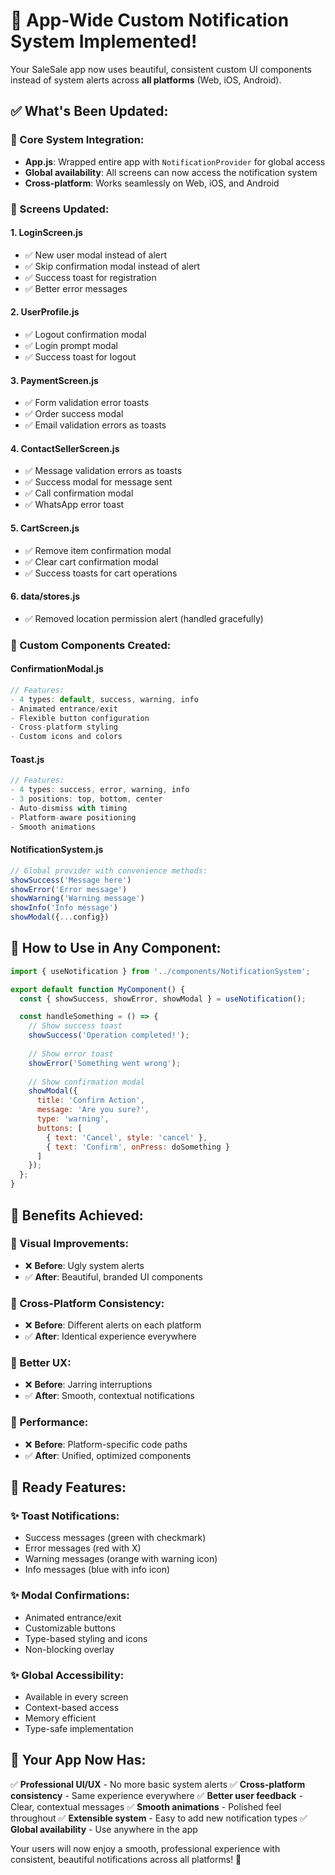 # 🎉 App-Wide Custom Notification System Implemented!

Your SaleSale app now uses beautiful, consistent custom UI components instead of system alerts across **all platforms** (Web, iOS, Android).

## ✅ **What's Been Updated:**

### **🔧 Core System Integration:**
- **App.js**: Wrapped entire app with `NotificationProvider` for global access
- **Global availability**: All screens can now access the notification system
- **Cross-platform**: Works seamlessly on Web, iOS, and Android

### **📱 Screens Updated:**

#### **1. LoginScreen.js**
- ✅ New user modal instead of alert
- ✅ Skip confirmation modal instead of alert  
- ✅ Success toast for registration
- ✅ Better error messages

#### **2. UserProfile.js**
- ✅ Logout confirmation modal
- ✅ Login prompt modal
- ✅ Success toast for logout

#### **3. PaymentScreen.js**
- ✅ Form validation error toasts
- ✅ Order success modal
- ✅ Email validation errors as toasts

#### **4. ContactSellerScreen.js**
- ✅ Message validation errors as toasts
- ✅ Success modal for message sent
- ✅ Call confirmation modal
- ✅ WhatsApp error toast

#### **5. CartScreen.js**
- ✅ Remove item confirmation modal
- ✅ Clear cart confirmation modal
- ✅ Success toasts for cart operations

#### **6. data/stores.js**
- ✅ Removed location permission alert (handled gracefully)

### **🎨 Custom Components Created:**

#### **ConfirmationModal.js**
```javascript
// Features:
- 4 types: default, success, warning, info
- Animated entrance/exit
- Flexible button configuration
- Cross-platform styling
- Custom icons and colors
```

#### **Toast.js**
```javascript
// Features:
- 4 types: success, error, warning, info
- 3 positions: top, bottom, center
- Auto-dismiss with timing
- Platform-aware positioning
- Smooth animations
```

#### **NotificationSystem.js**
```javascript
// Global provider with convenience methods:
showSuccess('Message here')
showError('Error message')
showWarning('Warning message')  
showInfo('Info message')
showModal({...config})
```

## 🎯 **How to Use in Any Component:**

```javascript
import { useNotification } from '../components/NotificationSystem';

export default function MyComponent() {
  const { showSuccess, showError, showModal } = useNotification();

  const handleSomething = () => {
    // Show success toast
    showSuccess('Operation completed!');
    
    // Show error toast
    showError('Something went wrong');
    
    // Show confirmation modal
    showModal({
      title: 'Confirm Action',
      message: 'Are you sure?',
      type: 'warning',
      buttons: [
        { text: 'Cancel', style: 'cancel' },
        { text: 'Confirm', onPress: doSomething }
      ]
    });
  };
}
```

## 🌟 **Benefits Achieved:**

### **🎨 Visual Improvements:**
- ❌ **Before**: Ugly system alerts
- ✅ **After**: Beautiful, branded UI components

### **📱 Cross-Platform Consistency:**
- ❌ **Before**: Different alerts on each platform
- ✅ **After**: Identical experience everywhere

### **🔧 Better UX:**
- ❌ **Before**: Jarring interruptions
- ✅ **After**: Smooth, contextual notifications

### **🚀 Performance:**
- ❌ **Before**: Platform-specific code paths
- ✅ **After**: Unified, optimized components

## 🎉 **Ready Features:**

### **✨ Toast Notifications:**
- Success messages (green with checkmark)
- Error messages (red with X)
- Warning messages (orange with warning icon)
- Info messages (blue with info icon)

### **✨ Modal Confirmations:**
- Animated entrance/exit
- Customizable buttons
- Type-based styling and icons
- Non-blocking overlay

### **✨ Global Accessibility:**
- Available in every screen
- Context-based access
- Memory efficient
- Type-safe implementation

## 🚀 **Your App Now Has:**

✅ **Professional UI/UX** - No more basic system alerts
✅ **Cross-platform consistency** - Same experience everywhere
✅ **Better user feedback** - Clear, contextual messages
✅ **Smooth animations** - Polished feel throughout
✅ **Extensible system** - Easy to add new notification types
✅ **Global availability** - Use anywhere in the app

Your users will now enjoy a smooth, professional experience with consistent, beautiful notifications across all platforms! 🎯
